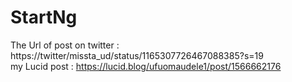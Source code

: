 # StartNg
The Url of post on twitter : https://twitter/missta_ud/status/1165307726467088385?s=19                  
my Lucid post : https://lucid.blog/ufuomaudele1/post/1566662176
